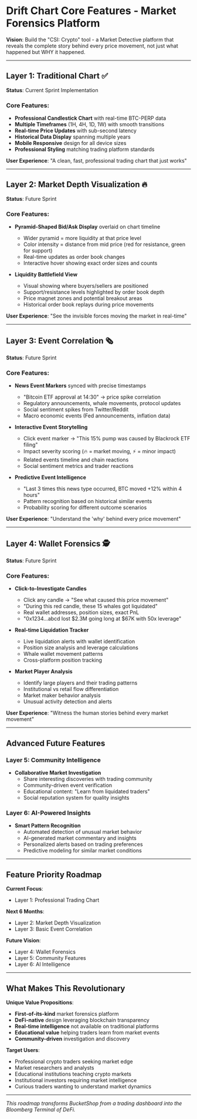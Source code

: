 # Drift Chart Core Features - Market Forensics Platform

**Vision**: Build the "CSI: Crypto" tool - a Market Detective platform that reveals the complete story behind every price movement, not just what happened but WHY it happened.

---

## Layer 1: Traditional Chart ✅
**Status**: Current Sprint Implementation

### Core Features:
- **Professional Candlestick Chart** with real-time BTC-PERP data
- **Multiple Timeframes** (1H, 4H, 1D, 1W) with smooth transitions
- **Real-time Price Updates** with sub-second latency
- **Historical Data Display** spanning multiple years
- **Mobile Responsive** design for all device sizes
- **Professional Styling** matching trading platform standards

**User Experience**: "A clean, fast, professional trading chart that just works"

---

## Layer 2: Market Depth Visualization 🔥
**Status**: Future Sprint

### Core Features:
- **Pyramid-Shaped Bid/Ask Display** overlaid on chart timeline
  - Wider pyramid = more liquidity at that price level
  - Color intensity = distance from mid price (red for resistance, green for support)
  - Real-time updates as order book changes
  - Interactive hover showing exact order sizes and counts

- **Liquidity Battlefield View**
  - Visual showing where buyers/sellers are positioned
  - Support/resistance levels highlighted by order book depth
  - Price magnet zones and potential breakout areas
  - Historical order book replays during price movements

**User Experience**: "See the invisible forces moving the market in real-time"

---

## Layer 3: Event Correlation 🗞️
**Status**: Future Sprint

### Core Features:
- **News Event Markers** synced with precise timestamps
  - "Bitcoin ETF approval at 14:30" → price spike correlation
  - Regulatory announcements, whale movements, protocol updates
  - Social sentiment spikes from Twitter/Reddit
  - Macro economic events (Fed announcements, inflation data)

- **Interactive Event Storytelling**
  - Click event marker → "This 15% pump was caused by Blackrock ETF filing"
  - Impact severity scoring (🔥 = market moving, ⚡ = minor impact)
  - Related events timeline and chain reactions
  - Social sentiment metrics and trader reactions

- **Predictive Event Intelligence**
  - "Last 3 times this news type occurred, BTC moved +12% within 4 hours"
  - Pattern recognition based on historical similar events
  - Probability scoring for different outcome scenarios

**User Experience**: "Understand the 'why' behind every price movement"

---

## Layer 4: Wallet Forensics 🕵️
**Status**: Future Sprint

### Core Features:
- **Click-to-Investigate Candles**
  - Click any candle → "See what caused this price movement"
  - "During this red candle, these 15 whales got liquidated"
  - Real wallet addresses, position sizes, exact PnL
  - "0x1234...abcd lost $2.3M going long at $67K with 50x leverage"

- **Real-time Liquidation Tracker**
  - Live liquidation alerts with wallet identification
  - Position size analysis and leverage calculations
  - Whale wallet movement patterns
  - Cross-platform position tracking

- **Market Player Analysis**
  - Identify large players and their trading patterns
  - Institutional vs retail flow differentiation
  - Market maker behavior analysis
  - Unusual activity detection and alerts

**User Experience**: "Witness the human stories behind every market movement"

---

## Advanced Future Features

### Layer 5: Community Intelligence
- **Collaborative Market Investigation**
  - Share interesting discoveries with trading community
  - Community-driven event verification
  - Educational content: "Learn from liquidated traders"
  - Social reputation system for quality insights

### Layer 6: AI-Powered Insights
- **Smart Pattern Recognition**
  - Automated detection of unusual market behavior
  - AI-generated market commentary and insights
  - Personalized alerts based on trading preferences
  - Predictive modeling for similar market conditions

---

## Feature Priority Roadmap

**Current Focus**:
- Layer 1: Professional Trading Chart

**Next 6 Months**:
- Layer 2: Market Depth Visualization
- Layer 3: Basic Event Correlation

**Future Vision**:
- Layer 4: Wallet Forensics
- Layer 5: Community Features
- Layer 6: AI Intelligence

---

## What Makes This Revolutionary

**Unique Value Propositions**:
- **First-of-its-kind** market forensics platform
- **DeFi-native** design leveraging blockchain transparency
- **Real-time intelligence** not available on traditional platforms
- **Educational value** helping traders learn from market events
- **Community-driven** investigation and discovery

**Target Users**:
- Professional crypto traders seeking market edge
- Market researchers and analysts
- Educational institutions teaching crypto markets
- Institutional investors requiring market intelligence
- Curious traders wanting to understand market dynamics

---

*This roadmap transforms BucketShop from a trading dashboard into the Bloomberg Terminal of DeFi.*